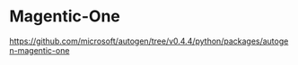 # Magentic-One

https://github.com/microsoft/autogen/tree/v0.4.4/python/packages/autogen-magentic-one
